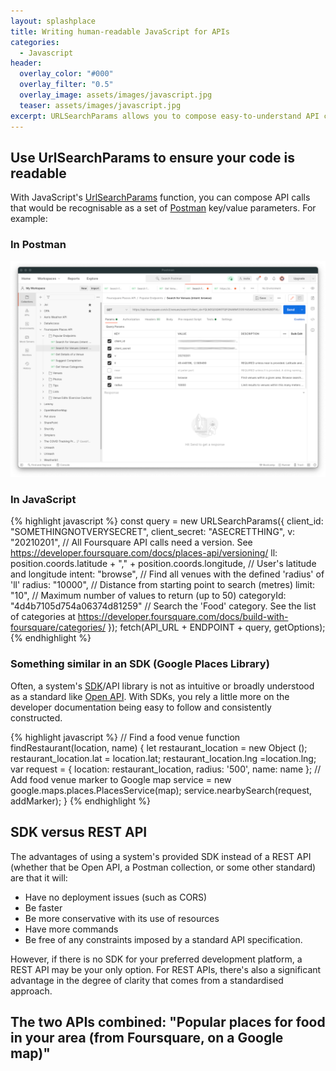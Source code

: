 ```yaml
---
layout: splashplace
title: Writing human-readable JavaScript for APIs
categories:
  - Javascript
header:
  overlay_color: "#000"
  overlay_filter: "0.5"
  overlay_image: assets/images/javascript.jpg
  teaser: assets/images/javascript.jpg
excerpt: URLSearchParams allows you to compose easy-to-understand API calls
---
```


## Use UrlSearchParams to ensure your code is readable

With JavaScript's [UrlSearchParams](https://developer.mozilla.org/en-US/docs/Web/API/URLSearchParams) function, you can compose API calls that would be recognisable as a set of [Postman](https://www.postman.com/) key/value parameters. For example:

### In Postman

![In Postman](../assets/images/postman.png)

### In JavaScript 

{% highlight javascript %}
const query = new URLSearchParams({
    client_id: "SOMETHINGNOTVERYSECRET",
    client_secret: "ASECRETTHING",
    v: "20210201", // All Foursquare API calls need a version. See https://developer.foursquare.com/docs/places-api/versioning/
    ll: position.coords.latitude + "," + position.coords.longitude, // User's latitude and longitude
    intent: "browse", // Find all venues with the defined 'radius' of 'll'
    radius: "10000", // Distance from starting point to search (metres)
    limit: "10", // Maximum number of values to return (up to 50)
    categoryId: "4d4b7105d754a06374d81259" // Search the 'Food' category. See the list of categories at https://developer.foursquare.com/docs/build-with-foursquare/categories/
  });
  fetch(API_URL + ENDPOINT + query, getOptions);
{% endhighlight %}

### Something similar in an SDK (Google Places Library)

Often, a system's [SDK](https://en.wikipedia.org/wiki/Software_development_kit)/API library is not as intuitive or broadly understood as a standard like [Open API](https://en.wikipedia.org/wiki/Open_API). With SDKs, you rely a little more on the developer documentation being easy to follow and consistently constructed.

{% highlight javascript %}
// Find a food venue
function findRestaurant(location, name) {
  let restaurant_location = new Object ();
  restaurant_location.lat = location.lat;
  restaurant_location.lng =location.lng;
  var request = {
    location: restaurant_location,
    radius: '500',
    name: name
    };
  // Add food venue marker to Google map
  service = new google.maps.places.PlacesService(map);
  service.nearbySearch(request, addMarker);
}
{% endhighlight %}

## SDK versus REST API

The advantages of using a system's provided SDK instead of a REST API (whether that be Open API, a Postman collection, or some other standard) are that it will:

- Have no deployment issues (such as CORS)
- Be faster
- Be more conservative with its use of resources
- Have more commands
- Be free of any constraints imposed by a standard API specification.

However, if there is no SDK for your preferred development platform, a REST API may be your only option. For REST APIs, there's also a significant advantage in the degree of clarity that comes from a standardised approach.
 
## The two APIs combined: "Popular places for food in your area (from Foursquare, on a Google map)"
